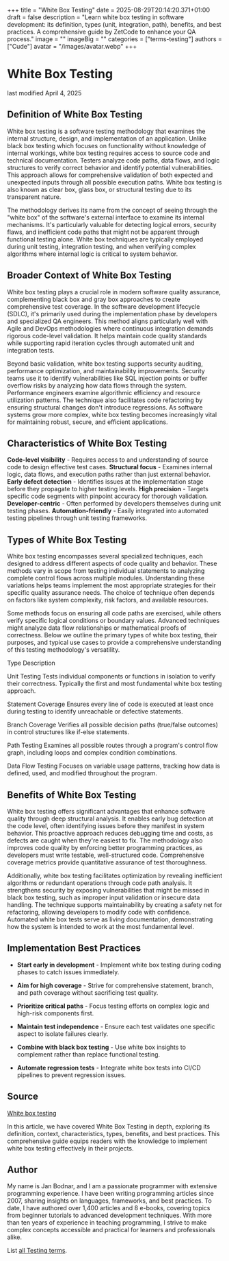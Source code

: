 +++
title = "White Box Testing"
date = 2025-08-29T20:14:20.371+01:00
draft = false
description = "Learn white box testing in software development: its definition, types (unit, integration, path), benefits, and best practices. A comprehensive guide by ZetCode to enhance your QA process."
image = ""
imageBig = ""
categories = ["terms-testing"]
authors = ["Cude"]
avatar = "/images/avatar.webp"
+++

# White Box Testing

last modified April 4, 2025

## Definition of White Box Testing

White box testing is a software testing methodology that examines the internal
structure, design, and implementation of an application. Unlike black box
testing which focuses on functionality without knowledge of internal workings,
white box testing requires access to source code and technical documentation.
Testers analyze code paths, data flows, and logic structures to verify correct
behavior and identify potential vulnerabilities. This approach allows for
comprehensive validation of both expected and unexpected inputs through all
possible execution paths. White box testing is also known as clear box, glass
box, or structural testing due to its transparent nature.

The methodology derives its name from the concept of seeing through the
"white box" of the software's external interface to examine its internal
mechanisms. It's particularly valuable for detecting logical errors, security
flaws, and inefficient code paths that might not be apparent through functional
testing alone. White box techniques are typically employed during unit testing,
integration testing, and when verifying complex algorithms where internal logic
is critical to system behavior.

## Broader Context of White Box Testing

White box testing plays a crucial role in modern software quality assurance,
complementing black box and gray box approaches to create comprehensive test
coverage. In the software development lifecycle (SDLC), it's primarily used
during the implementation phase by developers and specialized QA engineers. This
method aligns particularly well with Agile and DevOps methodologies where
continuous integration demands rigorous code-level validation. It helps maintain
code quality standards while supporting rapid iteration cycles through automated
unit and integration tests.

Beyond basic validation, white box testing supports security auditing,
performance optimization, and maintainability improvements. Security teams use
it to identify vulnerabilities like SQL injection points or buffer overflow
risks by analyzing how data flows through the system. Performance engineers
examine algorithmic efficiency and resource utilization patterns. The technique
also facilitates code refactoring by ensuring structural changes don't introduce
regressions. As software systems grow more complex, white box testing becomes
increasingly vital for maintaining robust, secure, and efficient applications.

## Characteristics of White Box Testing

**Code-level visibility** - Requires access to and understanding
of source code to design effective test cases.
**Structural focus** - Examines internal logic, data flows, and
execution paths rather than just external behavior.
**Early defect detection** - Identifies issues at the
implementation stage before they propagate to higher testing levels.
**High precision** - Targets specific code segments with
pinpoint accuracy for thorough validation.
**Developer-centric** - Often performed by developers
themselves during unit testing phases.
**Automation-friendly** - Easily integrated into automated
testing pipelines through unit testing frameworks.

## Types of White Box Testing

White box testing encompasses several specialized techniques, each designed to
address different aspects of code quality and behavior. These methods vary in
scope from testing individual statements to analyzing complete control flows
across multiple modules. Understanding these variations helps teams implement the
most appropriate strategies for their specific quality assurance needs. The
choice of technique often depends on factors like system complexity, risk
factors, and available resources.

Some methods focus on ensuring all code paths are exercised, while others verify
specific logical conditions or boundary values. Advanced techniques might analyze
data flow relationships or mathematical proofs of correctness. Below we outline
the primary types of white box testing, their purposes, and typical use cases to
provide a comprehensive understanding of this testing methodology's versatility.

Type
Description

Unit Testing
Tests individual components or functions in isolation to verify their
correctness. Typically the first and most fundamental white box testing
approach.

Statement Coverage
Ensures every line of code is executed at least once during testing to
identify unreachable or defective statements.

Branch Coverage
Verifies all possible decision paths (true/false outcomes) in control
structures like if-else statements.

Path Testing
Examines all possible routes through a program's control flow graph,
including loops and complex condition combinations.

Data Flow Testing
Focuses on variable usage patterns, tracking how data is defined, used, and
modified throughout the program.

## Benefits of White Box Testing

White box testing offers significant advantages that enhance software quality
through deep structural analysis. It enables early bug detection at the code
level, often identifying issues before they manifest in system behavior. This
proactive approach reduces debugging time and costs, as defects are caught when
they're easiest to fix. The methodology also improves code quality by enforcing
better programming practices, as developers must write testable, well-structured
code. Comprehensive coverage metrics provide quantitative assurance of test
thoroughness.

Additionally, white box testing facilitates optimization by revealing inefficient
algorithms or redundant operations through code path analysis. It strengthens
security by exposing vulnerabilities that might be missed in black box testing,
such as improper input validation or insecure data handling. The technique
supports maintainability by creating a safety net for refactoring, allowing
developers to modify code with confidence. Automated white box tests serve as
living documentation, demonstrating how the system is intended to work at the
most fundamental level.

## Implementation Best Practices

- **Start early in development** - Implement white box testing during coding phases to catch issues immediately.

- **Aim for high coverage** - Strive for comprehensive statement, branch, and path coverage without sacrificing test quality.

- **Prioritize critical paths** - Focus testing efforts on complex logic and high-risk components first.

- **Maintain test independence** - Ensure each test validates one specific aspect to isolate failures clearly.

- **Combine with black box testing** - Use white box insights to complement rather than replace functional testing.

- **Automate regression tests** - Integrate white box tests into CI/CD pipelines to prevent regression issues.

## Source

[White box testing](https://en.wikipedia.org/wiki/White-box_testing)

In this article, we have covered White Box Testing in depth, exploring its
definition, context, characteristics, types, benefits, and best practices. This
comprehensive guide equips readers with the knowledge to implement white box
testing effectively in their projects.

## Author

My name is Jan Bodnar, and I am a passionate programmer with extensive
programming experience. I have been writing programming articles since 2007,
sharing insights on languages, frameworks, and best practices. To date, I have
authored over 1,400 articles and 8 e-books, covering topics from beginner
tutorials to advanced development techniques. With more than ten years of
experience in teaching programming, I strive to make complex concepts accessible
and practical for learners and professionals alike.

List [all Testing terms](/all/#terms-test).